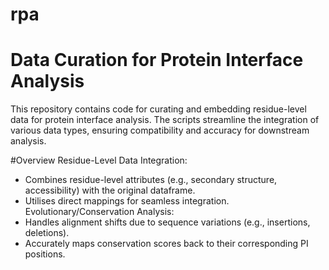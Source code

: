 # rpa
# Data Curation for Protein Interface Analysis
This repository contains code for curating and embedding residue-level data for protein interface analysis. The scripts streamline the integration of various data types, ensuring compatibility and accuracy for downstream analysis.

#Overview
Residue-Level Data Integration:
- Combines residue-level attributes (e.g., secondary structure, accessibility) with the original dataframe.
- Utilises direct mappings for seamless integration.
Evolutionary/Conservation Analysis:
- Handles alignment shifts due to sequence variations (e.g., insertions, deletions).
- Accurately maps conservation scores back to their corresponding PI positions.
